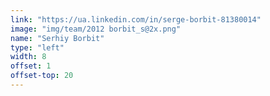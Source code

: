 ```yaml
---
link: "https://ua.linkedin.com/in/serge-borbit-81380014"
image: "img/team/2012 borbit_s@2x.png"
name: "Serhiy Borbit"
type: "left"
width: 8
offset: 1
offset-top: 20
---
```

